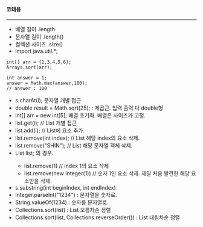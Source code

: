 #### 코테용
---------------
- 배열 길이 .length
- 문자열 길이 .length()
- 컬렉션 사이즈 .size()
- import java.util.*;
```
int[] arr = {1,3,4,5,6};
Arrays.sort(arr);
```
````
int answer = 1;
answer = Math.max(answer,100);
// answer : 100
````
- s.charAt(i); 문자열 개별 접근
- double result = Math.sqrt(25); : 제곱근. 입력 출력 다 double형
- int[] arr = new int[5]; 배열 초기화. 배열은 사이즈가 고정.
- list.get(i); // List 개별 접근
- list.add(i); // List에 요소 추가.
- list.remove(int index); // List 해당 index의 요소 삭제.
- list.remove("SHIN"); // List 해당 문자열 객체 삭제.
- List<Integer> list; 의 경우. 
  - list.remove(1) // index 1의 요소 삭제
  - list.remove(new Integer(1)) // 숫자 1인 요소 삭제. 제일 처음 발견한 해당 요소만을 삭제.
- s.substring(int beginIndex, int endIndex)
- Integer.parseInt("1234") : 문자열을 숫자로.
- String.valueOf(1234) : 숫자를 문자열로.
- Collections.sort(list) : List 오름차순 정렬
- Collections.sort(list, Collections.reverseOrder()) : List 내림차순 정렬
